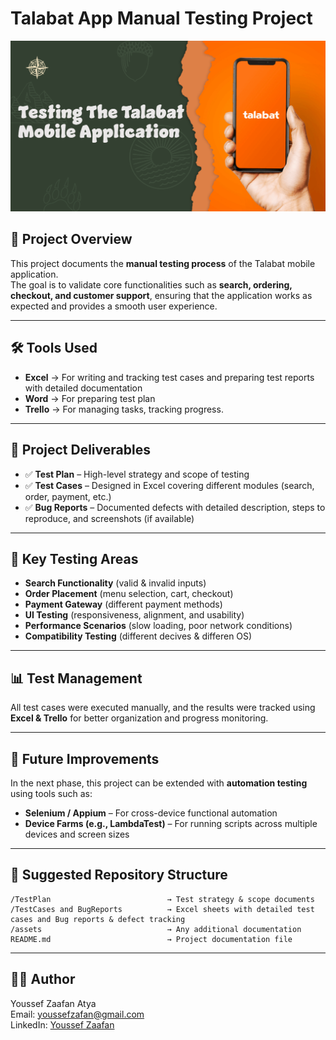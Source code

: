 # Talabat App Manual Testing Project  

![Project Banner](./assets/project-banner.png)

## 📌 Project Overview  
This project documents the **manual testing process** of the Talabat mobile application.  
The goal is to validate core functionalities such as **search, ordering, checkout, and customer support**, ensuring that the application works as expected and provides a smooth user experience.  

---

## 🛠 Tools Used  
- **Excel** → For writing and tracking test cases and preparing test reports with detailed documentation  
- **Word** → For preparing test plan 
- **Trello** → For managing tasks, tracking progress.

---

## 📑 Project Deliverables  
- ✅ **Test Plan** – High-level strategy and scope of testing  
- ✅ **Test Cases** – Designed in Excel covering different modules (search, order, payment, etc.)  
- ✅ **Bug Reports** – Documented defects with detailed description, steps to reproduce, and screenshots (if available)  
  

---

## 🚀 Key Testing Areas  
- **Search Functionality** (valid & invalid inputs)  
- **Order Placement** (menu selection, cart, checkout)  
- **Payment Gateway** (different payment methods)  
- **UI Testing** (responsiveness, alignment, and usability)  
- **Performance Scenarios** (slow loading, poor network conditions)
- **Compatibility Testing** (different decives & differen OS)  

---

## 📊 Test Management  
All test cases were executed manually, and the results were tracked using **Excel & Trello** for better organization and progress monitoring.  

---

## 🔗 Future Improvements  
In the next phase, this project can be extended with **automation testing** using tools such as:  
- **Selenium / Appium** – For cross-device functional automation  
- **Device Farms (e.g., LambdaTest)** – For running scripts across multiple devices and screen sizes  

---

## 📂 Suggested Repository Structure  
```
/TestPlan                          → Test strategy & scope documents  
/TestCases and BugReports          → Excel sheets with detailed test cases and Bug reports & defect tracking   
/assets                            → Any additional documentation   
README.md                          → Project documentation file  
```

---

## 👨‍💻 Author

Youssef Zaafan Atya  
Email: youssefzafan@gmail.com  
LinkedIn: [Youssef Zaafan](https://www.linkedin.com/in/youssef-zaafan-211482169)

